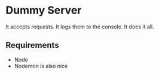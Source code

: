 # Dummy Server
It accepts requests. It logs them to the console. It does it all.

## Requirements
* Node
* Nodemon is also nice